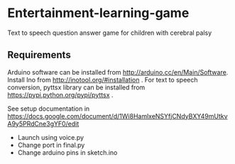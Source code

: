 Entertainment-learning-game
===========================

Text to speech question answer game for children with cerebral palsy

Requirements
-------------
Arduino software can be installed from http://arduino.cc/en/Main/Software. 
Install Ino from http://inotool.org/#installation . 
For text to speech conversion, pyttsx library can be installed from https://pypi.python.org/pypi/pyttsx .

See setup documentation in https://docs.google.com/document/d/1Wi8HamlxeNSYfjCNdyBXY49mUtkvA9y5PRdCne3gYF0/edit

- Launch using voice.py
- Change port in final.py
- Change arduino pins in sketch.ino
